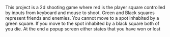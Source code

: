 This project is a 2d shooting game where red is the player square controlled by inputs from keyboard and mouse to shoot. Green and Black squares represent friends and enemies. 
You cannot move to a spot inhabited by a green square. If you move to the spot inhabited by a black square both of you die.
At the end a popup screen either states that you have won or lost